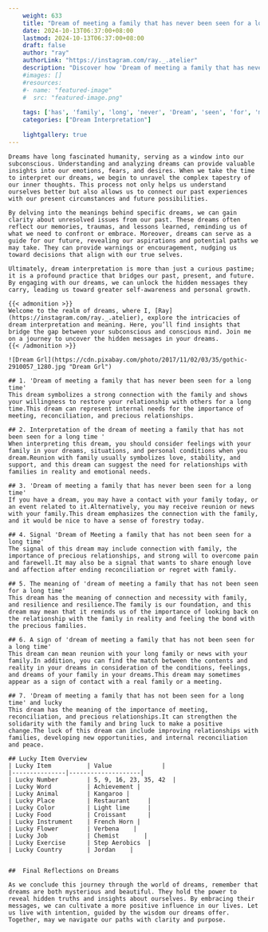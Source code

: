 ```yaml
---
    weight: 633
    title: "Dream of meeting a family that has never been seen for a long time"  # Assuming 'title' column exists
    date: 2024-10-13T06:37:00+08:00
    lastmod: 2024-10-13T06:37:00+08:00
    draft: false
    author: "ray"
    authorLink: "https://instagram.com/ray._.atelier"
    description: "Discover how 'Dream of meeting a family that has never been seen for a long time' can interpret your future and uncover its significant meanings in your life."
    #images: []
    #resources:
    #- name: "featured-image"
    #  src: "featured-image.png"
    
    tags: ['has', 'family', 'long', 'never', 'Dream', 'seen', 'for', 'meeting', 'a', 'time', 'been', 'of', 'that']
    categories: ["Dream Interpretation"]
    
    lightgallery: true
---
```

    
    Dreams have long fascinated humanity, serving as a window into our subconscious. Understanding and analyzing dreams can provide valuable insights into our emotions, fears, and desires. When we take the time to interpret our dreams, we begin to unravel the complex tapestry of our inner thoughts. This process not only helps us understand ourselves better but also allows us to connect our past experiences with our present circumstances and future possibilities.
    
    By delving into the meanings behind specific dreams, we can gain clarity about unresolved issues from our past. These dreams often reflect our memories, traumas, and lessons learned, reminding us of what we need to confront or embrace. Moreover, dreams can serve as a guide for our future, revealing our aspirations and potential paths we may take. They can provide warnings or encouragement, nudging us toward decisions that align with our true selves.
    
    Ultimately, dream interpretation is more than just a curious pastime; it is a profound practice that bridges our past, present, and future. By engaging with our dreams, we can unlock the hidden messages they carry, leading us toward greater self-awareness and personal growth.
    
    {{< admonition >}}
    Welcome to the realm of dreams, where I, [Ray](https://instagram.com/ray._.atelier), explore the intricacies of dream interpretation and meaning. Here, you’ll find insights that bridge the gap between your subconscious and conscious mind. Join me on a journey to uncover the hidden messages in your dreams.
    {{< /admonition >}}
    
    ![Dream Grl](https://cdn.pixabay.com/photo/2017/11/02/03/35/gothic-2910057_1280.jpg "Dream Grl")
    
    ## 1. 'Dream of meeting a family that has never been seen for a long time'
    This dream symbolizes a strong connection with the family and shows your willingness to restore your relationship with others for a long time.This dream can represent internal needs for the importance of meeting, reconciliation, and precious relationships.
    
    ## 2. Interpretation of the dream of meeting a family that has not been seen for a long time '
    When interpreting this dream, you should consider feelings with your family in your dreams, situations, and personal conditions when you dream.Reunion with family usually symbolizes love, stability, and support, and this dream can suggest the need for relationships with families in reality and emotional needs.
    
    ## 3. 'Dream of meeting a family that has never been seen for a long time'
    If you have a dream, you may have a contact with your family today, or an event related to it.Alternatively, you may receive reunion or news with your family.This dream emphasizes the connection with the family, and it would be nice to have a sense of forestry today.
    
    ## 4. Signal 'Dream of Meeting a family that has not been seen for a long time'
    The signal of this dream may include connection with family, the importance of precious relationships, and strong will to overcome pain and farewell.It may also be a signal that wants to share enough love and affection after ending reconciliation or regret with family.
    
    ## 5. The meaning of 'dream of meeting a family that has not been seen for a long time'
    This dream has the meaning of connection and necessity with family, and resilience and resilience.The family is our foundation, and this dream may mean that it reminds us of the importance of looking back on the relationship with the family in reality and feeling the bond with the precious families.
    
    ## 6. A sign of 'dream of meeting a family that has not been seen for a long time'
    This dream can mean reunion with your long family or news with your family.In addition, you can find the match between the contents and reality in your dreams in consideration of the conditions, feelings, and dreams of your family in your dreams.This dream may sometimes appear as a sign of contact with a real family or a meeting.
    
    ## 7. 'Dream of meeting a family that has not been seen for a long time' and lucky
    This dream has the meaning of the importance of meeting, reconciliation, and precious relationships.It can strengthen the solidarity with the family and bring luck to make a positive change.The luck of this dream can include improving relationships with families, developing new opportunities, and internal reconciliation and peace.
    
    ## Lucky Item Overview
    | Lucky Item          | Value              |
    |---------------|--------------------|
    | Lucky Number        | 5, 9, 16, 23, 35, 42  |
    | Lucky Word          | Achievement |
    | Lucky Animal        | Kangaroo |
    | Lucky Place         | Restaurant     |
    | Lucky Color         | Light lime     |
    | Lucky Food          | Croissant      |
    | Lucky Instrument    | French Horn |
    | Lucky Flower        | Verbena    |
    | Lucky Job           | Chemist       |
    | Lucky Exercise      | Step Aerobics  |
    | Lucky Country       | Jordan    |
    
    
    ##  Final Reflections on Dreams
    
    As we conclude this journey through the world of dreams, remember that dreams are both mysterious and beautiful. They hold the power to reveal hidden truths and insights about ourselves. By embracing their messages, we can cultivate a more positive influence in our lives. Let us live with intention, guided by the wisdom our dreams offer. Together, may we navigate our paths with clarity and purpose.
    